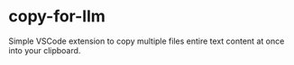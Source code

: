 # copy-for-llm
Simple VSCode extension to copy multiple files entire text content at once into your clipboard.
